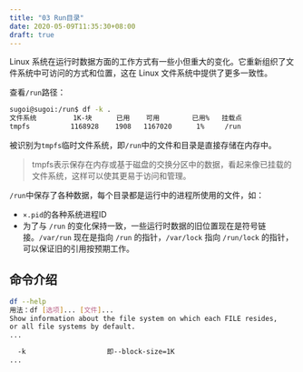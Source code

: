 ```yaml
---
title: "03 Run目录"
date: 2020-05-09T11:35:30+08:00
draft: true
---
```


Linux 系统在运行时数据方面的工作方式有一些小但重大的变化。它重新组织了文件系统中可访问的方式和位置，这在 Linux 文件系统中提供了更多一致性。

查看`/run`路径：

```bash
sugoi@sugoi:/run$ df -k .
文件系统         1K-块      已用    可用        已用%   挂载点
tmpfs          1168928    1908   1167020      1%     /run
```

被识别为`tmpfs`临时文件系统，即`/run`中的文件和目录是直接存储在内存中。

> tmpfs表示保存在内存或基于磁盘的交换分区中的数据，看起来像已挂载的文件系统，这样可以使其更易于访问和管理。

`/run`中保存了各种数据，每个目录都是运行中的进程所使用的文件，如：

- `×.pid`的各种系统进程ID
- 为了与 `/run` 的变化保持一致，一些运行时数据的旧位置现在是符号链接。`/var/run` 现在是指向 `/run` 的指针，`/var/lock` 指向 `/run/lock` 的指针，可以保证旧的引用按预期工作。

## 命令介绍

```bash
df --help
用法：df [选项]... [文件]...
Show information about the file system on which each FILE resides,
or all file systems by default.
...

  -k                    即--block-size=1K
...

```

